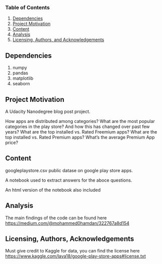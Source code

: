 ### Table of Contents

1. [Dependencies](#depend)
2. [Project Motivation](#motivation)
3. [Content](#files)
4. [Analysis](#analysis)
5. [Licensing, Authors, and Acknowledgements](#licensing)

## Dependencies <a name="depend"></a>

1. numpy
2. pandas
3. matplotlib
4. seaborn

## Project Motivation<a name="motivation"></a>

A Udacity Nanodegree blog post project.  

How apps are distributed among categories?
What are the most popular categories in the play store? And how this has changed over past few years? 
What are the top installed vs. Rated Freemium apps?
What are the top installed vs. Rated Premium apps?
What’s the average Premium App price?


## Content <a name="files"></a>

googleplaystore.csv public datase on google play store apps.

A notebook used to extract answers for the aboce questions.

An html version of the notebook also included


## Analysis<a name="analysis"></a>

The main findings of the code can be found here https://medium.com/@mohammed0hamdan/322767a8d154



## Licensing, Authors, Acknowledgements<a name="licensing"></a>

Must give credit to Kaggle for data, you can find the license here https://www.kaggle.com/lava18/google-play-store-apps#license.txt